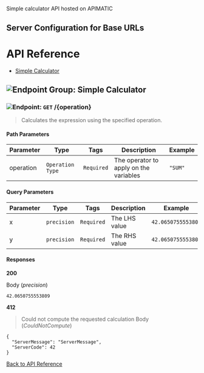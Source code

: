 # 

Simple calculator API hosted on APIMATIC



## Server Configuration for Base URLs







# <a name="api_reference"></a>API Reference

* [Simple Calculator](#simple_calculator)

## <a name="simple_calculator"></a>![Endpoint Group: ](https://apidocs.io/img/class.png "Simple Calculator") Simple Calculator


### <a name="calculate"></a>![Endpoint: ](https://apidocs.io/img/method.png "Calculate") `GET` /{operation}

> Calculates the expression using the specified operation.



#### Path Parameters
| Parameter | Type | Tags | Description | Example |
|-----------|------| ---- |-------------| ------- |
| operation | `Operation Type` |  ``` Required ```  | The operator to apply on the variables | `"SUM"` | 

#### Query Parameters
| Parameter | Type | Tags | Description | Example |
|-----------|------| ---- |-------------| ------- |
| x | `precision` |  ``` Required ```  | The LHS value | `42.0650755553809` | 
| y | `precision` |  ``` Required ```  | The RHS value | `42.0650755553809` | 

#### Responses
**200** 

Body (_precision_) 
```
42.0650755553809
```


**412** 

> Could not compute the requested calculation
Body (_CouldNotCompute_) 
```
{
  "ServerMessage": "ServerMessage",
  "ServerCode": 42
}
```


[Back to API Reference](#api_reference)

